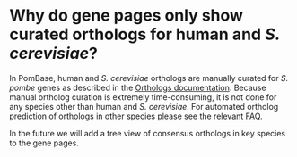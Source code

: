 # Why do gene pages only show curated orthologs for human and *S. cerevisiae*?
<!-- pombase_categories: Gene page,Genome statistics and lists,Orthology -->

In PomBase, human and *S. cerevisiae* orthologs are manually curated for
*S. pombe* genes as described in the [Orthologs documentation](/documentation/orthologs). Because manual ortholog
curation is extremely time-consuming, it is not done for any species
other than human and *S. cerevisiae*. For automated ortholog prediction
of orthologs in other species please see the [relevant FAQ](/faq/how-can-i-find-s.-pombe-orthologs-species-other-than-human-and-s.-cerevisiae).

In the future we will add a tree view of consensus orthologs in key
species to the gene pages.

